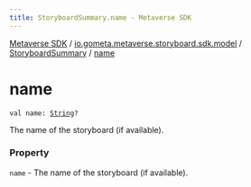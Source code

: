 ```yaml
---
title: StoryboardSummary.name - Metaverse SDK
---
```


[Metaverse SDK](../../index.html) / [io.gometa.metaverse.storyboard.sdk.model](../index.html) / [StoryboardSummary](index.html) / [name](./name.html)

# name

`val name: `[`String`](https://kotlinlang.org/api/latest/jvm/stdlib/kotlin/-string/index.html)`?`

The name of the storyboard (if available).

### Property

`name` - The name of the storyboard (if available).